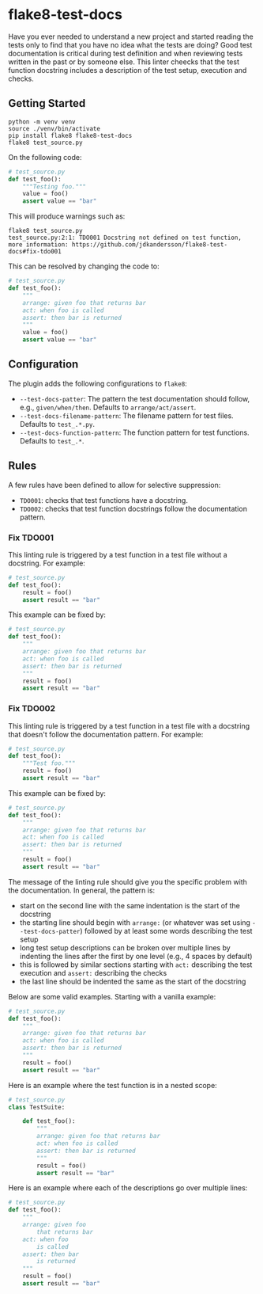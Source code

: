 # flake8-test-docs

Have you ever needed to understand a new project and started reading the tests
only to find that you have no idea what the tests are doing? Good test
documentation is critical during test definition and when reviewing tests
written in the past or by someone else. This linter cheecks that the test
function docstring includes a description of the test setup, execution and
checks.

## Getting Started

```shell
python -m venv venv
source ./venv/bin/activate
pip install flake8 flake8-test-docs
flake8 test_source.py
```

On the following code:

```Python
# test_source.py
def test_foo():
    """Testing foo."""
    value = foo()
    assert value == "bar"
```

This will produce warnings such as:

```shell
flake8 test_source.py
test_source.py:2:1: TDO001 Docstring not defined on test function, more information: https://github.com/jdkandersson/flake8-test-docs#fix-tdo001
```

This can be resolved by changing the code to:

```Python
# test_source.py
def test_foo():
    """
    arrange: given foo that returns bar
    act: when foo is called
    assert: then bar is returned
    """
    value = foo()
    assert value == "bar"
```

## Configuration

The plugin adds the following configurations to `flake8`:

* `--test-docs-patter`: The pattern the test documentation should follow,
  e.g., `given/when/then`. Defaults to `arrange/act/assert`.
* `--test-docs-filename-pattern`: The filename pattern for test files. Defaults
  to `test_.*.py`.
* `--test-docs-function-pattern`: The function pattern for test functions.
  Defaults to `test_.*`.


## Rules

A few rules have been defined to allow for selective suppression:

* `TDO001`: checks that test functions have a docstring.
* `TDO002`: checks that test function docstrings follow the documentation
  pattern.

### Fix TDO001

This linting rule is triggered by a test function in a test file without a
docstring. For example:

```Python
# test_source.py
def test_foo():
    result = foo()
    assert result == "bar"
```

This example can be fixed by:

```Python
# test_source.py
def test_foo():
    """
    arrange: given foo that returns bar
    act: when foo is called
    assert: then bar is returned
    """
    result = foo()
    assert result == "bar"
```

### Fix TDO002

This linting rule is triggered by a test function in a test file with a
docstring that doesn't follow the documentation pattern. For example:

```Python
# test_source.py
def test_foo():
    """Test foo."""
    result = foo()
    assert result == "bar"
```

This example can be fixed by:

```Python
# test_source.py
def test_foo():
    """
    arrange: given foo that returns bar
    act: when foo is called
    assert: then bar is returned
    """
    result = foo()
    assert result == "bar"
```

The message of the linting rule should give you the specific problem with the
documentation. In general, the pattern is:

* start on the second line with the same indentation is the start of the
  docstring
* the starting line should begin with `arrange:` (or whatever was set using
  `--test-docs-patter`) followed by at least some words describing the test
  setup
* long test setup descriptions can be broken over multiple lines by indenting
  the lines after the first by one level (e.g., 4 spaces by default)
* this is followed by similar sections starting with `act:` describing the test
  execution and `assert:` describing the checks
* the last line should be indented the same as the start of the docstring

Below are some valid examples. Starting with a vanilla example:

```Python
# test_source.py
def test_foo():
    """
    arrange: given foo that returns bar
    act: when foo is called
    assert: then bar is returned
    """
    result = foo()
    assert result == "bar"
```

Here is an example where the test function is in a nested scope:

```Python
# test_source.py
class TestSuite:

    def test_foo():
        """
        arrange: given foo that returns bar
        act: when foo is called
        assert: then bar is returned
        """
        result = foo()
        assert result == "bar"
```

Here is an example where each of the descriptions go over multiple lines:

```Python
# test_source.py
def test_foo():
    """
    arrange: given foo
        that returns bar
    act: when foo
        is called
    assert: then bar
        is returned
    """
    result = foo()
    assert result == "bar"
```
